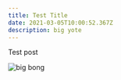 ```yaml
---
title: Test Title
date: 2021-03-05T10:00:52.367Z
description: big yote
---
```

Test post



![](/img/img_20190809_174001.jpg "big bong")